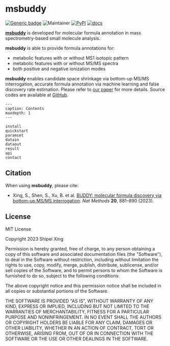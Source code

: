 # msbuddy

[![Generic badge](https://img.shields.io/badge/msbuddy-ver_0.1.1-<COLOR>.svg)](https://github.com/Philipbear/msbuddy)
![Maintainer](https://img.shields.io/badge/maintainer-Shipei_Xing-blue)
[![PyPI](https://img.shields.io/pypi/v/msbuddy?color=green)](https://pypi.org/project/msbuddy/)
[![docs](https://readthedocs.org/projects/msbuddy/badge/?version=latest)](https://msbuddy.readthedocs.io/en/latest/?badge=latest)

[**msbuddy**](https://github.com/Philipbear/msbuddy) is developed for molecular formula annotation in mass spectrometry-based small molecule analysis.

**msbuddy** is able to provide formula annotations for:
  * metabolic features with or without MS1 isotopic pattern 
  * metabolic features with or without MS/MS spectra
  * both positive and negative ionization modes

**msbuddy** enables candidate space shrinkage via bottom-up MS/MS interrogation, accurate formula annotation via machine learning and false discovery rate estimation.
Please refer to [our paper](https://doi.org/10.1038/s41592-023-01850-x) for more details. Source codes are available at [GitHub](https://github.com/Philipbear/msbuddy).

```{toctree}
---
caption: Contents
maxdepth: 1
---

install
quickstart
paramset
datain
dataout
result
api
contact
```
 
## Citation
When using **msbuddy**, please cite:
* Xing, S., Shen, S., Xu, B. et al. [BUDDY: molecular formula discovery via bottom-up MS/MS interrogation](https://doi.org/10.1038/s41592-023-01850-x). _Nat Methods_ **20**, 881–890 (2023).


## License
MIT License

Copyright 2023 Shipei Xing

Permission is hereby granted, free of charge, to any person obtaining a copy
of this software and associated documentation files (the "Software"), to deal
in the Software without restriction, including without limitation the rights
to use, copy, modify, merge, publish, distribute, sublicense, and/or sell
copies of the Software, and to permit persons to whom the Software is
furnished to do so, subject to the following conditions:

The above copyright notice and this permission notice shall be included in all
copies or substantial portions of the Software.

THE SOFTWARE IS PROVIDED "AS IS", WITHOUT WARRANTY OF ANY KIND, EXPRESS OR
IMPLIED, INCLUDING BUT NOT LIMITED TO THE WARRANTIES OF MERCHANTABILITY,
FITNESS FOR A PARTICULAR PURPOSE AND NONINFRINGEMENT. IN NO EVENT SHALL THE
AUTHORS OR COPYRIGHT HOLDERS BE LIABLE FOR ANY CLAIM, DAMAGES OR OTHER
LIABILITY, WHETHER IN AN ACTION OF CONTRACT, TORT OR OTHERWISE, ARISING FROM,
OUT OF OR IN CONNECTION WITH THE SOFTWARE OR THE USE OR OTHER DEALINGS IN THE
SOFTWARE.